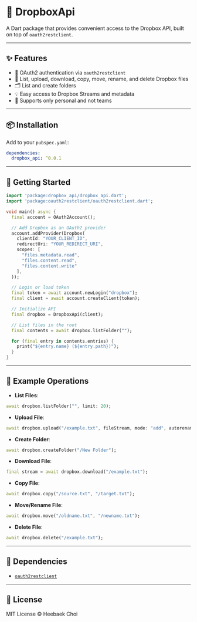 # 📂 DropboxApi

A Dart package that provides convenient access to the Dropbox API, built on top of `oauth2restclient`.

---

## ✨ Features

- 🔐 OAuth2 authentication via `oauth2restclient`
- 📄 List, upload, download, copy, move, rename, and delete Dropbox files
- 🗂 List and create folders
- 💡 Easy access to Dropbox Streams and metadata
- 📁 Supports only personal and not teams

---

## 📦 Installation

Add to your `pubspec.yaml`:

```yaml
dependencies:
  dropbox_api: ^0.0.1
```

---

## 🚀 Getting Started

```dart
import 'package:dropbox_api/dropbox_api.dart';
import 'package:oauth2restclient/oauth2restclient.dart';

void main() async {
  final account = OAuth2Account();

  // Add Dropbox as an OAuth2 provider
  account.addProvider(Dropbox(
    clientId: "YOUR_CLIENT_ID",
    redirectUri: "YOUR_REDIRECT_URI",
    scopes: [
      "files.metadata.read",
      "files.content.read",
      "files.content.write"
    ],
  ));

  // Login or load token
  final token = await account.newLogin("dropbox");
  final client = await account.createClient(token);

  // Initialize API
  final dropbox = DropboxApi(client);

  // List files in the root
  final contents = await dropbox.listFolder("");

  for (final entry in contents.entries) {
    print("${entry.name} (${entry.path})");
  }
}
```

---

## 📂 Example Operations

- **List Files**:
```dart
await dropbox.listFolder("", limit: 20);
```

- **Upload File**:
```dart
await dropbox.upload("/example.txt", fileStream, mode: "add", autorename: true);
```

- **Create Folder**:
```dart
await dropbox.createFolder("/New Folder");
```

- **Download File**:
```dart
final stream = await dropbox.download("/example.txt");
```

- **Copy File**:
```dart
await dropbox.copy("/source.txt", "/target.txt");
```

- **Move/Rename File**:
```dart
await dropbox.move("/oldname.txt", "/newname.txt");
```

- **Delete File**:
```dart
await dropbox.delete("/example.txt");
```

---

## 🔗 Dependencies

- [`oauth2restclient`](https://pub.dev/packages/oauth2restclient)

---

## 📄 License

MIT License © Heebaek Choi